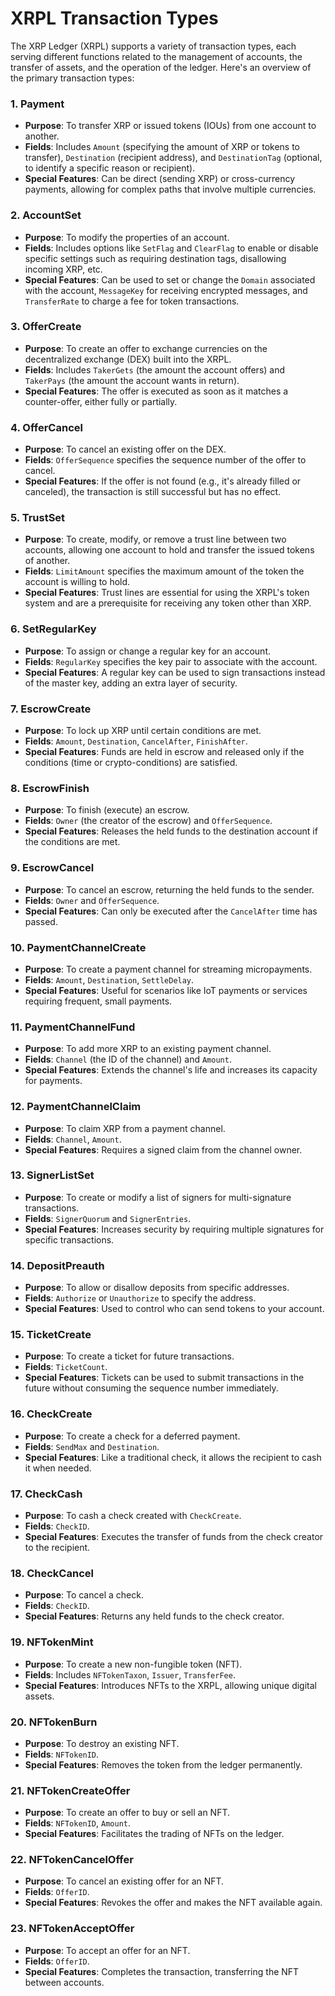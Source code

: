 # XRPL Transaction Types

The XRP Ledger (XRPL) supports a variety of transaction types, each serving different functions related to the management of accounts, the transfer of assets, and the operation of the ledger. Here's an overview of the primary transaction types:

### 1. **Payment**
- **Purpose**: To transfer XRP or issued tokens (IOUs) from one account to another.
- **Fields**: Includes `Amount` (specifying the amount of XRP or tokens to transfer), `Destination` (recipient address), and `DestinationTag` (optional, to identify a specific reason or recipient).
- **Special Features**: Can be direct (sending XRP) or cross-currency payments, allowing for complex paths that involve multiple currencies.

### 2. **AccountSet**
- **Purpose**: To modify the properties of an account.
- **Fields**: Includes options like `SetFlag` and `ClearFlag` to enable or disable specific settings such as requiring destination tags, disallowing incoming XRP, etc.
- **Special Features**: Can be used to set or change the `Domain` associated with the account, `MessageKey` for receiving encrypted messages, and `TransferRate` to charge a fee for token transactions.

### 3. **OfferCreate**
- **Purpose**: To create an offer to exchange currencies on the decentralized exchange (DEX) built into the XRPL.
- **Fields**: Includes `TakerGets` (the amount the account offers) and `TakerPays` (the amount the account wants in return).
- **Special Features**: The offer is executed as soon as it matches a counter-offer, either fully or partially.

### 4. **OfferCancel**
- **Purpose**: To cancel an existing offer on the DEX.
- **Fields**: `OfferSequence` specifies the sequence number of the offer to cancel.
- **Special Features**: If the offer is not found (e.g., it's already filled or canceled), the transaction is still successful but has no effect.

### 5. **TrustSet**
- **Purpose**: To create, modify, or remove a trust line between two accounts, allowing one account to hold and transfer the issued tokens of another.
- **Fields**: `LimitAmount` specifies the maximum amount of the token the account is willing to hold.
- **Special Features**: Trust lines are essential for using the XRPL's token system and are a prerequisite for receiving any token other than XRP.

### 6. **SetRegularKey**
- **Purpose**: To assign or change a regular key for an account.
- **Fields**: `RegularKey` specifies the key pair to associate with the account.
- **Special Features**: A regular key can be used to sign transactions instead of the master key, adding an extra layer of security.

### 7. **EscrowCreate**
- **Purpose**: To lock up XRP until certain conditions are met.
- **Fields**: `Amount`, `Destination`, `CancelAfter`, `FinishAfter`.
- **Special Features**: Funds are held in escrow and released only if the conditions (time or crypto-conditions) are satisfied.

### 8. **EscrowFinish**
- **Purpose**: To finish (execute) an escrow.
- **Fields**: `Owner` (the creator of the escrow) and `OfferSequence`.
- **Special Features**: Releases the held funds to the destination account if the conditions are met.

### 9. **EscrowCancel**
- **Purpose**: To cancel an escrow, returning the held funds to the sender.
- **Fields**: `Owner` and `OfferSequence`.
- **Special Features**: Can only be executed after the `CancelAfter` time has passed.

### 10. **PaymentChannelCreate**
- **Purpose**: To create a payment channel for streaming micropayments.
- **Fields**: `Amount`, `Destination`, `SettleDelay`.
- **Special Features**: Useful for scenarios like IoT payments or services requiring frequent, small payments.

### 11. **PaymentChannelFund**
- **Purpose**: To add more XRP to an existing payment channel.
- **Fields**: `Channel` (the ID of the channel) and `Amount`.
- **Special Features**: Extends the channel's life and increases its capacity for payments.

### 12. **PaymentChannelClaim**
- **Purpose**: To claim XRP from a payment channel.
- **Fields**: `Channel`, `Amount`.
- **Special Features**: Requires a signed claim from the channel owner.

### 13. **SignerListSet**
- **Purpose**: To create or modify a list of signers for multi-signature transactions.
- **Fields**: `SignerQuorum` and `SignerEntries`.
- **Special Features**: Increases security by requiring multiple signatures for specific transactions.

### 14. **DepositPreauth**
- **Purpose**: To allow or disallow deposits from specific addresses.
- **Fields**: `Authorize` or `Unauthorize` to specify the address.
- **Special Features**: Used to control who can send tokens to your account.

### 15. **TicketCreate**
- **Purpose**: To create a ticket for future transactions.
- **Fields**: `TicketCount`.
- **Special Features**: Tickets can be used to submit transactions in the future without consuming the sequence number immediately.

### 16. **CheckCreate**
- **Purpose**: To create a check for a deferred payment.
- **Fields**: `SendMax` and `Destination`.
- **Special Features**: Like a traditional check, it allows the recipient to cash it when needed.

### 17. **CheckCash**
- **Purpose**: To cash a check created with `CheckCreate`.
- **Fields**: `CheckID`.
- **Special Features**: Executes the transfer of funds from the check creator to the recipient.

### 18. **CheckCancel**
- **Purpose**: To cancel a check.
- **Fields**: `CheckID`.
- **Special Features**: Returns any held funds to the check creator.

### 19. **NFTokenMint**
- **Purpose**: To create a new non-fungible token (NFT).
- **Fields**: Includes `NFTokenTaxon`, `Issuer`, `TransferFee`.
- **Special Features**: Introduces NFTs to the XRPL, allowing unique digital assets.

### 20. **NFTokenBurn**
- **Purpose**: To destroy an existing NFT.
- **Fields**: `NFTokenID`.
- **Special Features**: Removes the token from the ledger permanently.

### 21. **NFTokenCreateOffer**
- **Purpose**: To create an offer to buy or sell an NFT.
- **Fields**: `NFTokenID`, `Amount`.
- **Special Features**: Facilitates the trading of NFTs on the ledger.

### 22. **NFTokenCancelOffer**
- **Purpose**: To cancel an existing offer for an NFT.
- **Fields**: `OfferID`.
- **Special Features**: Revokes the offer and makes the NFT available again.

### 23. **NFTokenAcceptOffer**
- **Purpose**: To accept an offer for an NFT.
- **Fields**: `OfferID`.
- **Special Features**: Completes the transaction, transferring the NFT between accounts.



